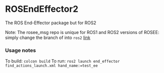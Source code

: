 # ROSEndEffector2
The ROS End-Effector package but for ROS2  

Note: The rosee_msg repo is unique for ROS1 and ROS2 versions of ROSEE: simply change the branch of into `ros2` [link](https://github.com/ADVRHumanoids/rosee_msg/tree/ros2)


### Usage notes

To build: `colcon build`
To run: `ros2 launch end_effector find_actions_launch.xml hand_name:=test_ee`
